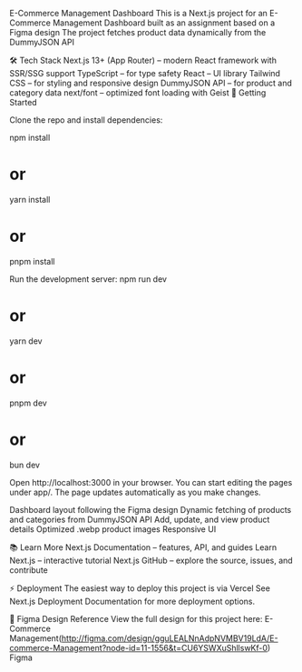 E-Commerce Management Dashboard
This is a Next.js project for an E-Commerce Management Dashboard built as an assignment based on a Figma design
The project fetches product data dynamically from the DummyJSON API

🛠 Tech Stack
Next.js 13+ (App Router) – modern React framework with SSR/SSG support
TypeScript – for type safety
React – UI library
Tailwind CSS – for styling and responsive design
DummyJSON API – for product and category data
next/font – optimized font loading with Geist
🚀 Getting Started

Clone the repo and install dependencies:

npm install

# or

yarn install

# or

pnpm install

Run the development server:
npm run dev

# or

yarn dev

# or

pnpm dev

# or

bun dev

Open http://localhost:3000
in your browser.
You can start editing the pages under app/. The page updates automatically as you make changes.

Dashboard layout following the Figma design
Dynamic fetching of products and categories from DummyJSON API
Add, update, and view product details
Optimized .webp product images
Responsive UI

📚 Learn More
Next.js Documentation
– features, API, and guides
Learn Next.js
– interactive tutorial
Next.js GitHub
– explore the source, issues, and contribute

⚡ Deployment
The easiest way to deploy this project is via Vercel
See Next.js Deployment Documentation
for more deployment options.

🎨 Figma Design Reference
View the full design for this project here: E-Commerce Management(http://figma.com/design/gguLEALNnAdpNVMBV19LdA/E-commerce-Management?node-id=11-1556&t=CU6YSWXuShllswKf-0) Figma
